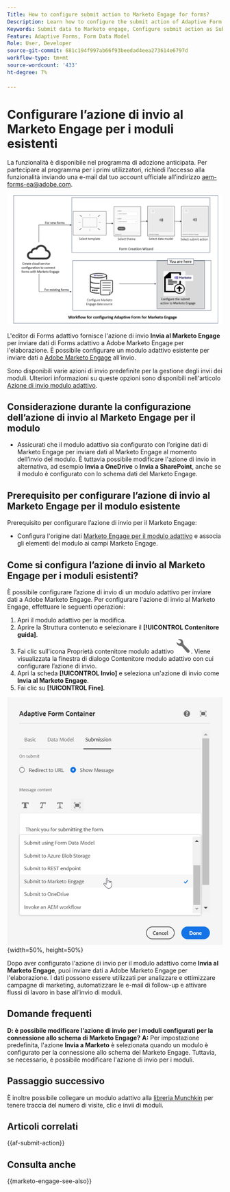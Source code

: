 ```yaml
---
Title: How to configure submit action to Marketo Engage for forms?
Description: Learn how to configure the submit action of Adaptive Form to send data to Marketo Engage.
Keywords: Submit data to Marketo engage, Configure submit action as Submit to Marketo Engage
Feature: Adaptive Forms, Form Data Model
Role: User, Developer
source-git-commit: 681c194f997ab66f93beedad4eea273614e6797d
workflow-type: tm+mt
source-wordcount: '433'
ht-degree: 7%

---
```



# Configurare l’azione di invio al Marketo Engage per i moduli esistenti

<span class="preview"> La funzionalità è disponibile nel programma di adozione anticipata. Per partecipare al programma per i primi utilizzatori, richiedi l’accesso alla funzionalità inviando una e-mail dal tuo account ufficiale all’indirizzo aem-forms-ea@adobe.com. </span>

![Flusso di lavoro](/help/forms/assets/workflow-marketo-3.png)

L&#39;editor di Forms adattivo fornisce l&#39;azione di invio **Invia al Marketo Engage** per inviare dati di Forms adattivo a Adobe Marketo Engage per l&#39;elaborazione. È possibile configurare un modulo adattivo esistente per inviare dati a [Adobe Marketo Engage](https://experienceleague.adobe.com/en/docs/marketo/using/home) all&#39;invio.

Sono disponibili varie azioni di invio predefinite per la gestione degli invii dei moduli. Ulteriori informazioni su queste opzioni sono disponibili nell&#39;articolo [Azione di invio modulo adattivo](/help/forms/configure-submit-actions-core-components.md).

## Considerazione durante la configurazione dell’azione di invio al Marketo Engage per il modulo

* Assicurati che il modulo adattivo sia configurato con l’origine dati di Marketo Engage per inviare dati al Marketo Engage al momento dell’invio del modulo. È tuttavia possibile modificare l&#39;azione di invio in alternativa, ad esempio **Invia a OneDrive** o **Invia a SharePoint**, anche se il modulo è configurato con lo schema dati del Marketo Engage.

## Prerequisito per configurare l’azione di invio al Marketo Engage per il modulo esistente

Prerequisito per configurare l’azione di invio per il Marketo Engage:

* Configura l&#39;origine dati [Marketo Engage per il modulo adattivo](/help/forms/use-marketo-engage-data-source-in-form.md) e associa gli elementi del modulo ai campi Marketo Engage.

## Come si configura l’azione di invio al Marketo Engage per i moduli esistenti?

È possibile configurare l’azione di invio di un modulo adattivo per inviare dati a Adobe Marketo Engage. Per configurare l&#39;azione di invio al Marketo Engage, effettuare le seguenti operazioni:

1. Apri il modulo adattivo per la modifica.
1. Aprire la Struttura contenuto e selezionare il **[!UICONTROL Contenitore guida]**.
1. Fai clic sull&#39;icona Proprietà contenitore modulo adattivo ![Proprietà contenitore modulo adattivo](/help/forms/assets/configure-icon.svg). Viene visualizzata la finestra di dialogo Contenitore modulo adattivo con cui configurare l’azione di invio.
1. Apri la scheda **[!UICONTROL Invio]** e seleziona un&#39;azione di invio come **Invia al Marketo Engage**.
1. Fai clic su **[!UICONTROL Fine]**.

![Azione di invio Marketo](/help/forms/assets/marketo-engage-submit-action.png){width=50%, height=50%}


Dopo aver configurato l&#39;azione di invio per il modulo adattivo come **Invia al Marketo Engage**, puoi inviare dati a Adobe Marketo Engage per l&#39;elaborazione. I dati possono essere utilizzati per analizzare e ottimizzare campagne di marketing, automatizzare le e-mail di follow-up e attivare flussi di lavoro in base all’invio di moduli.

## Domande frequenti

**D: è possibile modificare l&#39;azione di invio per i moduli configurati per la connessione allo schema di Marketo Engage?**
**A:** Per impostazione predefinita, l&#39;azione **Invia a Marketo** è selezionata quando un modulo è configurato per la connessione allo schema del Marketo Engage. Tuttavia, se necessario, è possibile modificare l&#39;azione di invio per i moduli.

## Passaggio successivo

È inoltre possibile collegare un modulo adattivo alla [libreria Munchkin](https://experienceleague.adobe.com/en/docs/marketo/using/product-docs/administration/setup/munchkin) per tenere traccia del numero di visite, clic e invii di moduli.

## Articoli correlati

{{af-submit-action}}

## Consulta anche

{{marketo-engage-see-also}}
